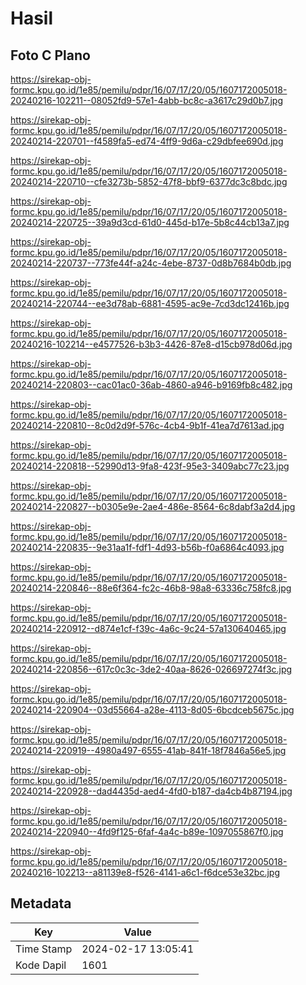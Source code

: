 # Hasil

## Foto C Plano

https://sirekap-obj-formc.kpu.go.id/1e85/pemilu/pdpr/16/07/17/20/05/1607172005018-20240216-102211--08052fd9-57e1-4abb-bc8c-a3617c29d0b7.jpg

https://sirekap-obj-formc.kpu.go.id/1e85/pemilu/pdpr/16/07/17/20/05/1607172005018-20240214-220701--f4589fa5-ed74-4ff9-9d6a-c29dbfee690d.jpg

https://sirekap-obj-formc.kpu.go.id/1e85/pemilu/pdpr/16/07/17/20/05/1607172005018-20240214-220710--cfe3273b-5852-47f8-bbf9-6377dc3c8bdc.jpg

https://sirekap-obj-formc.kpu.go.id/1e85/pemilu/pdpr/16/07/17/20/05/1607172005018-20240214-220725--39a9d3cd-61d0-445d-b17e-5b8c44cb13a7.jpg

https://sirekap-obj-formc.kpu.go.id/1e85/pemilu/pdpr/16/07/17/20/05/1607172005018-20240214-220737--773fe44f-a24c-4ebe-8737-0d8b7684b0db.jpg

https://sirekap-obj-formc.kpu.go.id/1e85/pemilu/pdpr/16/07/17/20/05/1607172005018-20240214-220744--ee3d78ab-6881-4595-ac9e-7cd3dc12416b.jpg

https://sirekap-obj-formc.kpu.go.id/1e85/pemilu/pdpr/16/07/17/20/05/1607172005018-20240216-102214--e4577526-b3b3-4426-87e8-d15cb978d06d.jpg

https://sirekap-obj-formc.kpu.go.id/1e85/pemilu/pdpr/16/07/17/20/05/1607172005018-20240214-220803--cac01ac0-36ab-4860-a946-b9169fb8c482.jpg

https://sirekap-obj-formc.kpu.go.id/1e85/pemilu/pdpr/16/07/17/20/05/1607172005018-20240214-220810--8c0d2d9f-576c-4cb4-9b1f-41ea7d7613ad.jpg

https://sirekap-obj-formc.kpu.go.id/1e85/pemilu/pdpr/16/07/17/20/05/1607172005018-20240214-220818--52990d13-9fa8-423f-95e3-3409abc77c23.jpg

https://sirekap-obj-formc.kpu.go.id/1e85/pemilu/pdpr/16/07/17/20/05/1607172005018-20240214-220827--b0305e9e-2ae4-486e-8564-6c8dabf3a2d4.jpg

https://sirekap-obj-formc.kpu.go.id/1e85/pemilu/pdpr/16/07/17/20/05/1607172005018-20240214-220835--9e31aa1f-fdf1-4d93-b56b-f0a6864c4093.jpg

https://sirekap-obj-formc.kpu.go.id/1e85/pemilu/pdpr/16/07/17/20/05/1607172005018-20240214-220846--88e6f364-fc2c-46b8-98a8-63336c758fc8.jpg

https://sirekap-obj-formc.kpu.go.id/1e85/pemilu/pdpr/16/07/17/20/05/1607172005018-20240214-220912--d874e1cf-f39c-4a6c-9c24-57a130640465.jpg

https://sirekap-obj-formc.kpu.go.id/1e85/pemilu/pdpr/16/07/17/20/05/1607172005018-20240214-220856--617c0c3c-3de2-40aa-8626-026697274f3c.jpg

https://sirekap-obj-formc.kpu.go.id/1e85/pemilu/pdpr/16/07/17/20/05/1607172005018-20240214-220904--03d55664-a28e-4113-8d05-6bcdceb5675c.jpg

https://sirekap-obj-formc.kpu.go.id/1e85/pemilu/pdpr/16/07/17/20/05/1607172005018-20240214-220919--4980a497-6555-41ab-841f-18f7846a56e5.jpg

https://sirekap-obj-formc.kpu.go.id/1e85/pemilu/pdpr/16/07/17/20/05/1607172005018-20240214-220928--dad4435d-aed4-4fd0-b187-da4cb4b87194.jpg

https://sirekap-obj-formc.kpu.go.id/1e85/pemilu/pdpr/16/07/17/20/05/1607172005018-20240214-220940--4fd9f125-6faf-4a4c-b89e-1097055867f0.jpg

https://sirekap-obj-formc.kpu.go.id/1e85/pemilu/pdpr/16/07/17/20/05/1607172005018-20240216-102213--a81139e8-f526-4141-a6c1-f6dce53e32bc.jpg


## Metadata

| Key        | Value               |
| ---------- | ------------------- |
| Time Stamp | 2024-02-17 13:05:41 |
| Kode Dapil | 1601                |




